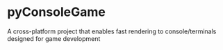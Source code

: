 # pyConsoleGame
A cross-platform project that enables fast rendering to console/terminals designed for game development
